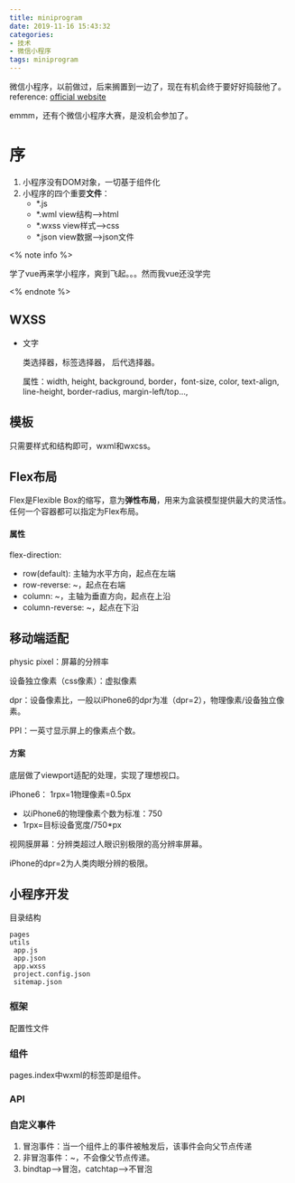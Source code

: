```yaml
---
title: miniprogram
date: 2019-11-16 15:43:32
categories:
- 技术
- 微信小程序
tags: miniprogram
---
```


微信小程序，以前做过，后来搁置到一边了，现在有机会终于要好好捣鼓他了。reference: [official website]( https://developers.weixin.qq.com/miniprogram/dev/reference/ )

emmm，还有个微信小程序大赛，是没机会参加了。

<!-- mroe -->

# 序

1. 小程序没有DOM对象，一切基于组件化
2. 小程序的四个重要**文件**：
   - *.js
   - *.wml view结构-->html
   - *.wxss view样式-->css
   - *.json view数据-->json文件

<% note info %>

学了vue再来学小程序，爽到飞起。。。然而我vue还没学完

<% endnote %>



## WXSS

- 文字

  类选择器，标签选择器， 后代选择器。

  属性：width, height, background, border，font-size, color, text-align, line-height, border-radius, margin-left/top..., 



## 模板

只需要样式和结构即可，wxml和wxcss。



## Flex布局

Flex是Flexible Box的缩写，意为**弹性布局**，用来为盒装模型提供最大的灵活性。任何一个容器都可以指定为Flex布局。

#### 属性

flex-direction:

- row(default): 主轴为水平方向，起点在左端
- row-reverse: ~，起点在右端
- column: ~，主轴为垂直方向，起点在上沿
- column-reverse: ~，起点在下沿



## 移动端适配

physic pixel：屏幕的分辨率

设备独立像素（css像素）：虚拟像素

dpr：设备像素比，一般以iPhone6的dpr为准（dpr=2），物理像素/设备独立像素。

PPI：一英寸显示屏上的像素点个数。

#### 方案

底层做了viewport适配的处理，实现了理想视口。

iPhone6： 1rpx=1物理像素=0.5px

- 以iPhone6的物理像素个数为标准：750
- 1rpx=目标设备宽度/750*px



视网膜屏幕：分辨类超过人眼识别极限的高分辨率屏幕。

iPhone的dpr=2为人类肉眼分辨的极限。



## 小程序开发

目录结构

```
pages
utils
 app.js
 app.json
 app.wxss
 project.config.json
 sitemap.json
```



### 框架

配置性文件

### 组件

pages.index中wxml的标签即是组件。

### API





### 自定义事件

1. 冒泡事件：当一个组件上的事件被触发后，该事件会向父节点传递
2. 非冒泡事件：~，不会像父节点传递。
3. bindtap-->冒泡，catchtap-->不冒泡
